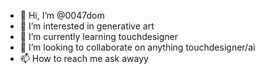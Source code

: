 - 👋 Hi, I’m @0047dom
- 👀 I’m interested in generative art
- 🌱 I’m currently learning touchdesigner
- 💞️ I’m looking to collaborate on anything touchdesigner/ai
- 📫 How to reach me ask awayy


<!---
0047dom/0047dom is a ✨ special ✨ repository because its `README.md` (this file) appears on your GitHub profile.
You can click the Preview link to take a look at your changes.
--->
